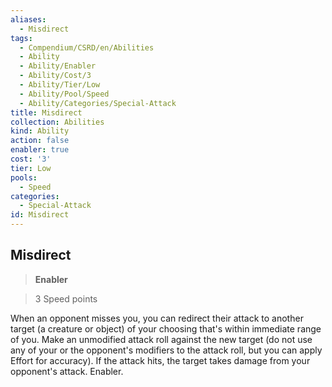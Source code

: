 ```yaml
---
aliases:
  - Misdirect
tags:
  - Compendium/CSRD/en/Abilities
  - Ability
  - Ability/Enabler
  - Ability/Cost/3
  - Ability/Tier/Low
  - Ability/Pool/Speed
  - Ability/Categories/Special-Attack
title: Misdirect
collection: Abilities
kind: Ability
action: false
enabler: true
cost: '3'
tier: Low
pools:
  - Speed
categories:
  - Special-Attack
id: Misdirect
---
```

## Misdirect    
>**Enabler**    
>3 Speed points  
    
When an opponent misses you, you can redirect their attack to another target (a creature or object) of your choosing that's within immediate range of you. Make an unmodified attack roll against the new target (do not use any of your or the opponent's modifiers to the attack roll, but you can apply Effort for accuracy). If the attack hits, the target takes damage from your opponent's attack. Enabler.
